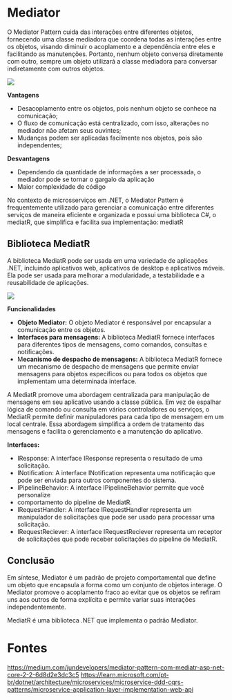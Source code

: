 # Mediator

O Mediator Pattern cuida das interações entre diferentes objetos, fornecendo uma classe mediadora que coordena todas as interações entre os objetos, visando diminuir o acoplamento e a dependência entre eles e facilitando as manutenções. Portanto, nenhum objeto conversa diretamente com outro, sempre um objeto utilizará a classe mediadora para conversar indiretamente com outros objetos.

![](https://miro.medium.com/v2/resize:fit:640/format:webp/1*JJOGVux0MWZUGW9Ro-cULw.png)

**Vantagens**
- Desacoplamento entre os objetos, pois nenhum objeto se conhece na
comunicação;
- O fluxo de comunicação está centralizado, com isso, alterações no
mediador não afetam seus ouvintes;
- Mudanças podem ser aplicadas facilmente nos objetos, pois são
independentes;

**Desvantagens**
- Dependendo da quantidade de informações a ser processada, o mediador
pode se tornar o gargalo da aplicação
- Maior complexidade de código

No contexto de microsserviços em .NET, o Mediator Pattern é frequentemente utilizado para gerenciar a comunicação entre diferentes serviços de maneira eficiente e organizada e possui uma biblioteca C#, o mediatR, que simplifica e facilita sua implementação: mediatR

## Biblioteca MediatR
A biblioteca MediatR pode ser usada em uma variedade de aplicações .NET, incluindo aplicativos web, aplicativos de desktop e aplicativos móveis. Ela pode ser
usada para melhorar a modularidade, a testabilidade e a reusabilidade de aplicações.

![](https://alinabo.com/assets/blog/posts/imgs/mediatR.png)

**Funcionalidades**
- **Objeto Mediator:** O objeto Mediator é responsável por encapsular a comunicação entre os objetos.
- **Interfaces para mensagens:** A biblioteca MediatR fornece interfaces para diferentes tipos de mensagens, como comandos, consultas e notificações.
- M**ecanismo de despacho de mensagens:** A biblioteca MediatR fornece um mecanismo de despacho de mensagens que permite enviar mensagens para objetos específicos ou para todos os objetos que implementam uma determinada interface.

A MediatR promove uma abordagem centralizada para manipulação de mensagens em seu aplicativo usando a classe pública. Em vez de espalhar lógica de comando ou consulta em vários controladores ou serviços, o MediatR permite definir manipuladores para cada tipo de mensagem em um local centrale. Essa abordagem simplifica a ordem de tratamento das mensagens e facilita o gerenciamento e a manutenção do aplicativo.

**Interfaces:**
- IResponse: A interface IResponse representa o resultado de uma solicitação.
- INotification: A interface INotification representa uma notificação que pode ser
enviada para outros componentes do sistema.
- IPipelineBehavior: A interface IPipelineBehavior permite que você personalize
- comportamento do pipeline de MediatR.
- IRequestHandler: A interface IRequestHandler representa um manipulador de
solicitações que pode ser usado para processar uma solicitação.
- IRequestReciever: A interface IRequestReciever representa um receptor de
solicitações que pode receber solicitações do pipeline de MediatR.

## Conclusão

Em síntese, Mediator é um padrão de projeto comportamental que define um objeto que encapsula a forma como um conjunto de objetos interage. O Mediator promove o acoplamento fraco ao evitar que os objetos se refiram uns aos outros de forma explícita e permite variar suas interações independentemente.

MediatR é uma biblioteca .NET que implementa o padrão Mediator.



# Fontes
https://medium.com/jundevelopers/mediator-pattern-com-mediatr-asp-net-core-2-2-6d8d2e3dc3c5
https://learn.microsoft.com/pt-br/dotnet/architecture/microservices/microservice-ddd-cqrs-patterns/microservice-application-layer-implementation-web-api
